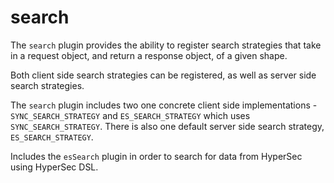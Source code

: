 # search

The `search` plugin provides the ability to register search strategies that take in a request
object, and return a response object, of a given shape.

Both client side search strategies can be registered, as well as server side search strategies.

The `search` plugin includes two one concrete client side implementations - 
 `SYNC_SEARCH_STRATEGY` and `ES_SEARCH_STRATEGY` which uses `SYNC_SEARCH_STRATEGY`.  There is also one
 default server side search strategy, `ES_SEARCH_STRATEGY`.

 Includes the `esSearch` plugin in order to search for data from HyperSec using HyperSec
DSL.
